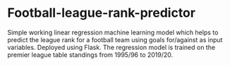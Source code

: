 # Football-league-rank-predictor

Simple working linear regression machine learning model which helps to predict the league rank for a football team using goals for/against as input variables. Deployed using Flask.
The regression model is trained on the premier league table standings from 1995/96 to 2019/20.
